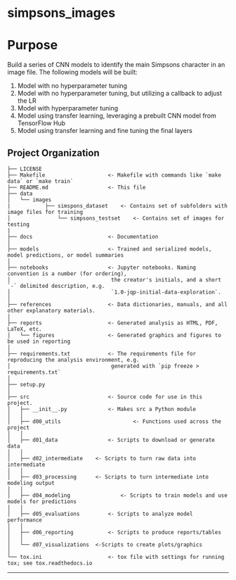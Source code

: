 simpsons_images
==============================

Purpose
====================
Build a series of CNN models to identify the main Simpsons character in an image file.
The following models will be built:
1. Model with no hyperparameter tuning
2. Model with no hyperparameter tuning, but utilizing a callback to adjust the LR
3. Model with hyperparameter tuning
4. Model using transfer learning, leveraging a prebuilt CNN model from TensorFlow Hub
5. Model using transfer learning and fine tuning the final layers

Project Organization
----

	├── LICENSE
	├── Makefile           			<- Makefile with commands like `make data` or `make train`
	├── README.md         	 		<- This file
	├── data
	│   └── images
	|    		├── simspons_dataset	<- Contains set of subfolders with image files for training			
	│				└── simpsons_testset	<- Contains set of images for testing
	|
	├── docs               			<- Documentation
	│
	├── models             			<- Trained and serialized models, model predictions, or model summaries
	│
	├── notebooks          			<- Jupyter notebooks. Naming convention is a number (for ordering),
	│                         	 	 the creator's initials, and a short `-` delimited description, e.g.
	│                         		 `1.0-jqp-initial-data-exploration`.
	│
	├── references         			<- Data dictionaries, manuals, and all other explanatory materials.
	│
	├── reports            			<- Generated analysis as HTML, PDF, LaTeX, etc.
	│   └── figures        			<- Generated graphics and figures to be used in reporting
	│
	├── requirements.txt   			<- The requirements file for reproducing the analysis environment, e.g.
	│                         	 	 generated with `pip freeze > requirements.txt`
	│
	├── setup.py  
	│
	├── src                			<- Source code for use in this project.
	│   ├── __init__.py    			<- Makes src a Python module
	│   │
	│   ├── d00_utils						<- Functions used across the project
	│   │
	│   ├── d01_data       			<- Scripts to download or generate data
	│   │
	│   ├── d02_intermediate  	<- Scripts to turn raw data into intermediate
	│   │
	│   ├── d03_processing    	<- Scripts to turn intermediate into modeling output
	│   │												
	│   ├── d04_modeling				<- Scripts to train models and use models for predictions                 
	│   │
	│   ├── d05_evaluations			<- Scripts to analyze model performance                
	│   │
	│   ├── d06_reporting  			<- Scripts to produce reports/tables               
	│   │
	│   └── d07_visualizations	<-Scripts to create plots/graphics                 
	│
	└── tox.ini            			<- tox file with settings for running tox; see tox.readthedocs.io


----
